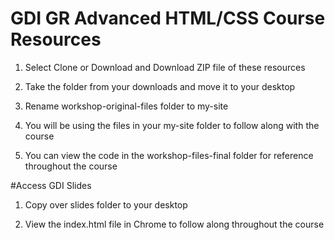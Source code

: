 # GDI GR Advanced HTML/CSS Course Resources

1. Select Clone or Download and Download ZIP file of these resources

2. Take the folder from your downloads and move it to your desktop

3. Rename workshop-original-files folder to my-site

4. You will be using the files in your my-site folder to follow along with the course

5. You can view the code in the workshop-files-final folder for reference throughout the course

#Access GDI Slides

1. Copy over slides folder to your desktop

2. View the index.html file in Chrome to follow along throughout the course 
